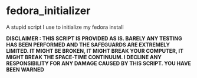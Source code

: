 # fedora_initializer

A stupid script I use to initialize my fedora install

**DISCLAIMER : THIS SCRIPT IS PROVIDED AS IS. BARELY ANY TESTING HAS BEEN PERFORMED AND THE SAFEGUARDS ARE EXTREMELY LIMITED. IT MIGHT BE BROKEN, IT MIGHT BREAK YOUR COMPUTER, IT MIGHT BREAK THE SPACE-TIME CONTINUUM. I DECLINE ANY RESPONSIBILITY FOR ANY DAMAGE CAUSED BY THIS SCRIPT. YOU HAVE BEEN WARNED**